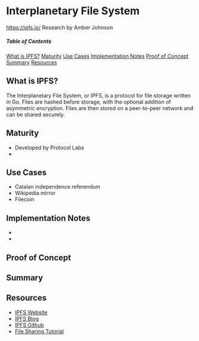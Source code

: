 # Interplanetary File System
https://ipfs.io/
Research by Amber Johnson

##### Table of Contents
[What is IPFS?](#what-is-ipfs)
[Maturity](#maturity)
[Use Cases](#use-cases)
[Implementation Notes](#implementation-notes)
[Proof of Concept](#proof-of-concept)
[Summary](#summary)
[Resources](#resources)

## What is IPFS?
The Interplanetary File System, or IPFS, is a protocol for file storage written in Go. Files are hashed before storage, with the optional addition of asymmetric encryption. Files are then stored on a peer-to-peer network and can be shared securely.

## Maturity

* Developed by Protocol Labs
* 

## Use Cases

* Catalan independence referendum
* Wikipedia mirror
* Filecoin

## Implementation Notes

* 
* 

## Proof of Concept



## Summary



## Resources

* [IPFS Website](https://ipfs.io/)
* [IPFS Blog](https://blog.ipfs.io/)
* [IPFS Github](https://github.com/ipfs/ipfs)
* [File Sharing Tutorial](https://medium.com/@mycoralhealth/learn-to-securely-share-files-on-the-blockchain-with-ipfs-219ee47df54c)
